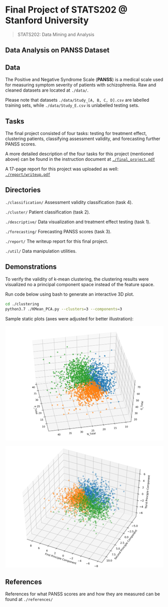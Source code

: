 # Final Project of STATS202 @ Stanford University

>  STATS202: Data Mining and Analysis

## Data Analysis on PANSS Dataset

## Data

The Positive and Negative Syndrome Scale (**PANSS**) is a medical scale used for measuring symptom severity of patients with schizophrenia. Raw and cleaned datasets are located at `./data/`.

Please note that datasets `./data/Study_[A, B, C, D].csv` are labelled training sets, while `./data/Study_E.csv` is unlabelled testing sets.

## Tasks

The final project consisted of four tasks: testing for treatment effect, clustering patients, classifying assessment validity, and forecasting further PANSS scores. 

A more detailed description of the four tasks for this project (mentioned above) can be found in the instruction document at [`./final_project.pdf`](./final_project.pdf)

A 17-page report for this project was uploaded as well: [`./report/writeup.pdf`](./report/writeup.pdf)

## Directories

`./classification/`  Assessment validity classification (task 4).

`./cluster/`  Patient classification (task 2).

`./descriptive/`  Data visualization and treatment effect testing (task 1).

`./forecasting/`  Forecasting PANSS scores (task 3).

`./report/`  The writeup report for this final project.

`./util/`  Data manipulation utilities.

## Demonstrations

To verify the validity of k-mean clustering, the clustering results were visualized no a principal component space instead of the feature space. 

Run code below using bash to generate an interactive 3D plot.

```bash
cd ./clustering
python3.7 ./KMean_PCA.py --clusters=3 --components=3
```

Sample static plots (axes were adjusted for better illustration):

![K-Mean Visualized on Feature Space](./report/figures/kmean_3.png)

![K-Mean with 3 Clusters Visualized on Principal Component Space](./report/figures/k_mean_on_pca.png)



## References

References for what PANSS scores are and how they are measured can be found at `./references/`